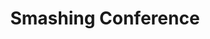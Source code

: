 ---
title: "Smashing Conference"
url: https://smashingconf.com/sf-2020/
location: "San Francisco, CA USA"
start_date: 2020-04-21T08:00:00
end_date: 2020-04-22T18:00:00
zone: "America/Los_Angeles"
#hosts:
#  - name: 
#    url: 
#    twitter: 
#judges:
#  - name: 
#    url: 
#    twitter: 
#  - name: 
#    url: 
#    twitter: 
#  - name: 
#    url: 
#    twitter: 
#pitches:
#  - 
#  - 
#  - 
#  - 
#winners:
#  judges: 
#  community: 
---